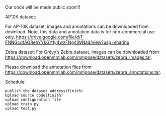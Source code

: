 Our code will be made public soon!!!

AP10K dataset:

For AP-10K dataset, images and annotations can be downloaded from download. Note, this data and annotation data is for non-commercial use only. https://drive.google.com/file/d/1-FNNGcdtAQRehYYkGY1y4wzFNg4iWNad/view?usp=sharing

Zebra dataset: For Grévy’s Zebra dataset, images can be downloaded from https://download.openmmlab.com/mmpose/datasets/zebra_images.tar.

Please download the annotation files from https://download.openmmlab.com/mmpose/datasets/zebra_annotations.tar.

Schedule:

    publish the dataset address(finish)
    Upload source code(finish)
    upload configuration file
    upload train.py
    upload test.py

